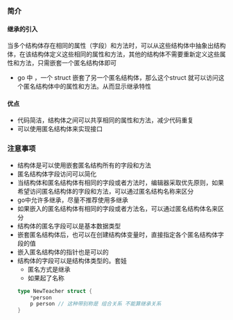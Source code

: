 ### 简介


#### 继承的引入
当多个结构体存在相同的属性（字段）和方法时，可以从这些结构体中抽象出结构体，在该结构体定义这些相同的属性和方法，其他的结构体不需要重新定义这些属性和方法，只需嵌套一个匿名结构体即可
- go 中 ，一个 struct 嵌套了另一个匿名结构体，那么这个struct 就可以访问这个匿名结构体中的属性和方法。从而显示继承特性

#### 优点
- 代码简洁，结构体之间可以共享相同的属性和方法，减少代码重复
- 可以使用匿名结构体来实现接口



### 注意事项

- 结构体是可以使用嵌套匿名结构所有的字段和方法
- 匿名结构体字段访问可以简化
- 当结构体和匿名结构体有相同的字段或者方法时，编辑器采取优先原则，如果希望访问匿名结构体的字段和方法，可以通过匿名结构名称来区分
- go中允许多继承，尽量不推荐使用多继承
- 如果嵌入的匿名结构体有相同的字段或者方法名，可以通过匿名结构体名来区分
- 结构体的匿名字段可以是基本数据类型
- 嵌套匿名结构体后，也可以在创建结构体变量时，直接指定各个匿名结构体字段的值
- 嵌入匿名结构体的指针也是可以的
- 结构体的字段可以是结构体类型的。套娃
  - 匿名方式是继承
  - 如果起了名称 
  ```go
  type NewTeacher struct {
      *person
      p person // 这种带别称是 组合关系 不能算继承关系
  }
  ```

